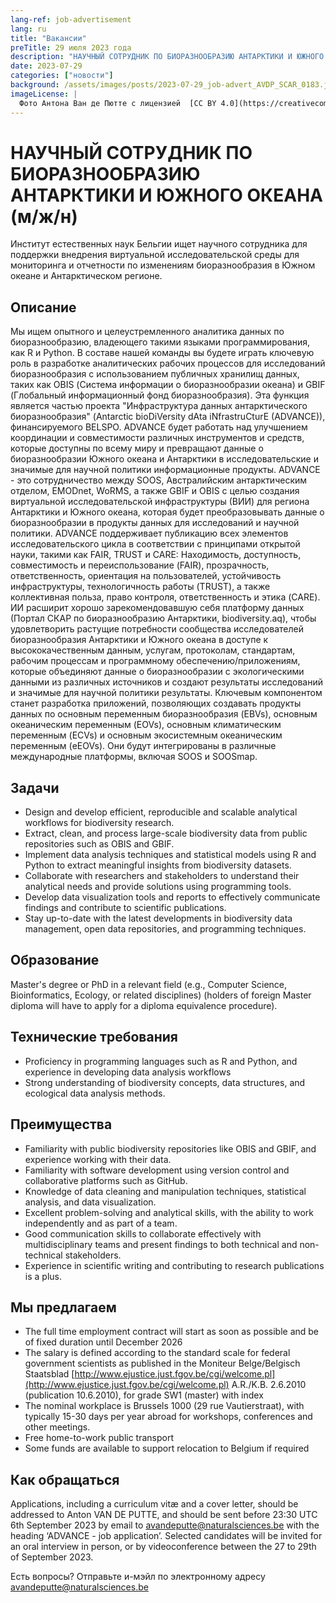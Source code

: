 ```yaml
---
lang-ref: job-advertisement
lang: ru
title: "Вакансии"
preTitle: 29 июля 2023 года
description: "НАУЧНЫЙ СОТРУДНИК ПО БИОРАЗНООБРАЗИЮ АНТАРКТИКИ И ЮЖНОГО ОКЕАНА (м/ж/н)"
date: 2023-07-29
categories: ["новости"]
background: /assets/images/posts/2023-07-29_job-advert_AVDP_SCAR_0183.jpg
imageLicense: |
  Фото Антона Ван де Пютте с лицензией  [CC BY 4.0](https://creativecommons.org/licenses/by/4.0/)
---
```


# НАУЧНЫЙ СОТРУДНИК ПО БИОРАЗНООБРАЗИЮ АНТАРКТИКИ И ЮЖНОГО ОКЕАНА (м/ж/н)

Институт естественных наук Бельгии ищет научного сотрудника для поддержки внедрения виртуальной исследовательской среды для мониторинга и отчетности по изменениям биоразнообразия в Южном океане и Антарктическом регионе.

## Описание

Мы ищем опытного и целеустремленного аналитика данных по биоразнообразию, владеющего такими языками программирования, как R и Python. В составе нашей команды вы будете играть ключевую роль в разработке аналитических рабочих процессов для исследований биоразнообразия с использованием публичных хранилищ данных, таких как OBIS (Система информации о биоразнообразии океана) и GBIF (Глобальный информационный фонд биоразнообразия).
Эта функция является частью проекта "Инфраструктура данных антарктического биоразнообразия" (Antarctic bioDiVersity dAta iNfrastruCturE (ADVANCE)), финансируемого BELSPO. ADVANCE будет работать над улучшением координации и совместимости различных инструментов и средств, которые доступны по всему миру и превращают данные о биоразнообразии Южного океана и Антарктики в исследовательские и значимые для научной политики информационные продукты.
ADVANCE - это сотрудничество между SOOS, Австралийским антарктическим отделом, EMODnet, WoRMS, а также GBIF и OBIS с целью создания виртуальной исследовательской инфраструктуры (ВИИ) для региона Антарктики и Южного океана, которая будет преобразовывать данные о биоразнообразии в продукты данных для исследований и научной политики.
ADVANCE поддерживает публикацию всех элементов исследовательского цикла в соответствии с принципами открытой науки, такими как FAIR, TRUST и CARE: Находимость, доступность, совместимость и переиспользование (FAIR), прозрачность, ответственность, ориентация на пользователей, устойчивость инфраструктуры, технологичность работы (TRUST), а также коллективная польза, право контроля, ответственность и этика (CARE).
ИИ расширит хорошо зарекомендовавшую себя платформу данных (Портал СКАР по биоразнообразию Антарктики, biodiversity.aq), чтобы удовлетворить растущие потребности сообщества исследователей биоразнообразия Антарктики и Южного океана в доступе к высококачественным данным, услугам, протоколам, стандартам, рабочим процессам и программному обеспечению/приложениям, которые объединяют данные о биоразнообразии с экологическими данными из различных источников и создают результаты исследований и значимые для научной политики результаты.
Ключевым компонентом станет разработка приложений, позволяющих создавать продукты данных по основным переменным биоразнообразия (EBVs), основным океаническим переменным (EOVs), основным климатическим переменным (ECVs) и основным экосистемным океаническим переменным (eEOVs). Они будут интегрированы в различные международные платформы, включая SOOS и SOOSmap.


## Задачи

* Design and develop efficient, reproducible and scalable analytical workflows for biodiversity research.
* Extract, clean, and process large-scale biodiversity data from public repositories such as OBIS and GBIF.
* Implement data analysis techniques and statistical models using R and Python to extract meaningful insights from biodiversity datasets.
* Collaborate with researchers and stakeholders to understand their analytical needs and provide solutions using programming tools.
* Develop data visualization tools and reports to effectively communicate findings and contribute to scientific publications.
* Stay up-to-date with the latest developments in biodiversity data management, open data repositories, and programming techniques.


## Образование

Master's degree or PhD in a relevant field (e.g., Computer Science, Bioinformatics, Ecology, or related disciplines) (holders of foreign Master diploma will have to apply for a diploma equivalence procedure).

## Технические требования

* Proficiency in programming languages such as R and Python, and experience in developing data analysis workflows
* Strong understanding of biodiversity concepts, data structures, and ecological data analysis methods.

## Преимущества

* Familiarity with public biodiversity repositories like OBIS and GBIF, and experience working with their data.
* Familiarity with software development using version control and collaborative platforms such as GitHub.
* Knowledge of data cleaning and manipulation techniques, statistical analysis, and data visualization.
* Excellent problem-solving and analytical skills, with the ability to work independently and as part of a team.
* Good communication skills to collaborate effectively with multidisciplinary teams and present findings to both technical and non-technical stakeholders.
* Experience in scientific writing and contributing to research publications is a plus.

## Мы предлагаем

* The full time employment contract will start as soon as possible and be of fixed duration until December 2026
* The salary is defined according to the standard scale for federal government scientists as published in the Moniteur Belge/Belgisch Staatsblad [http://www.ejustice.just.fgov.be/cgi/welcome.pl](http://www.ejustice.just.fgov.be/cgi/welcome.pl) A.R./K.B. 2.6.2010 (publication 10.6.2010), for grade SW1 (master) with index
* The nominal workplace is Brussels 1000 (29 rue Vautierstraat), with typically 15-30 days per year abroad for workshops, conferences and other meetings.
* Free home-to-work public transport
* Some funds are available to support relocation to Belgium if required

## Как обращаться

Applications, including a curriculum vitæ and a cover letter, should be addressed to Anton VAN DE PUTTE, and should be sent before 23:30 UTC 6th September 2023 by email to [avandeputte@naturalsciences.be](mailto:avandeputte@naturalsciences.be) with the heading ‘ADVANCE - job application’. Selected candidates will be invited for an oral interview in person, or by videoconference between the 27 to 29th of September 2023.

Есть вопросы? Отправьте и-мэйл по электронному адресу [avandeputte@naturalsciences.be](mailto:avandeputte@naturalsciences.be)

